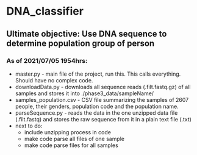 # DNA_classifier
## Ultimate objective: Use DNA sequence to determine population group of person

### As of 2021/07/05 1954hrs:
* master.py - main file of the project, run this. This calls everything. Should have no complex code.
* downloadData.py - downloads all sequence reads (.filt.fastq.gz) of all samples and stores it into ./phase3_data/sampleName/
* samples_population.csv - CSV file summarizing the samples of 2607 people, their genders, population code and the population name.
* parseSequence.py - reads the data in the one unzipped data file (.filt.fastq) and stores the raw sequence from it in a plain text file (.txt)
* next to do:
  * include unzipping process in code
  * make code parse all files of one sample
  * make code parse files for all samples
